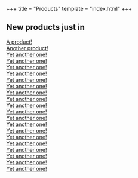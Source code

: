 +++
title = "Products"
template = "index.html"
+++

## New products just in

<div class="products">

<div><a href="details/">A product!</a></div>
<div><a href="details/">Another product!</a></div>
<div><a href="details/">Yet another one!</a></div>
<div><a href="details/">Yet another one!</a></div>
<div><a href="details/">Yet another one!</a></div>
<div><a href="details/">Yet another one!</a></div>
<div><a href="details/">Yet another one!</a></div>
<div><a href="details/">Yet another one!</a></div>
<div><a href="details/">Yet another one!</a></div>
<div><a href="details/">Yet another one!</a></div>
<div><a href="details/">Yet another one!</a></div>
<div><a href="details/">Yet another one!</a></div>
<div><a href="details/">Yet another one!</a></div>
<div><a href="details/">Yet another one!</a></div>
<div><a href="details/">Yet another one!</a></div>
<div><a href="details/">Yet another one!</a></div>
<div><a href="details/">Yet another one!</a></div>
<div><a href="details/">Yet another one!</a></div>
<div><a href="details/">Yet another one!</a></div>
<div><a href="details/">Yet another one!</a></div>
<div><a href="details/">Yet another one!</a></div>

</div>
